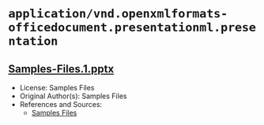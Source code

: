 # `application/vnd.openxmlformats-officedocument.presentationml.presentation`

## [Samples-Files.1.pptx](../files/Samples-Files.1.pptx)

- License: Samples Files
- Original Author(s): Samples Files
- References and Sources:
  - [Samples Files](https://samples-files.com/samples/Documents/pptx/sample2.pptx)
